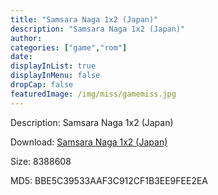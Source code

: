 ```yaml
---
title: "Samsara Naga 1x2 (Japan)"
description: "Samsara Naga 1x2 (Japan)"
author: 
categories: ["game","rom"]
date: 
displayInList: true
displayInMenu: false
dropCap: false
featuredImage: /img/miss/gamemiss.jpg
---
```


Description: Samsara Naga 1x2 (Japan)

Download: <a style="text-decoration:underline;" href="https://mega.nz/#!LeQCSASJ!FI0cDgGZCuObAYhnm6JrUMWiC64HJ568sQQ4BtfNi9U" target = "_blank" rel = "nofollow" > Samsara Naga 1x2 (Japan)</a>

Size: 8388608

MD5: BBE5C39533AAF3C912CF1B3EE9FEE2EA

